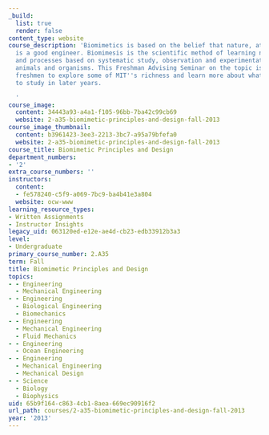 ```yaml
---
_build:
  list: true
  render: false
content_type: website
course_description: 'Biomimetics is based on the belief that nature, at least at times,
  is a good engineer. Biomimesis is the scientific method of learning new principles
  and processes based on systematic study, observation and experimentation with live
  animals and organisms. This Freshman Advising Seminar on the topic is a way for
  freshmen to explore some of MIT''s richness and learn more about what they may want
  to study in later years.

  '
course_image:
  content: 34443a93-a4a1-f105-96bb-7ba42c99cb69
  website: 2-a35-biomimetic-principles-and-design-fall-2013
course_image_thumbnail:
  content: b3961423-3ee3-2213-3bc7-a95a79bfefa0
  website: 2-a35-biomimetic-principles-and-design-fall-2013
course_title: Biomimetic Principles and Design
department_numbers:
- '2'
extra_course_numbers: ''
instructors:
  content:
  - fe578240-c5f9-a069-7bc9-ba4b41e3a804
  website: ocw-www
learning_resource_types:
- Written Assignments
- Instructor Insights
legacy_uid: 063120ed-e12e-ae4d-cb23-edb33912b3a3
level:
- Undergraduate
primary_course_number: 2.A35
term: Fall
title: Biomimetic Principles and Design
topics:
- - Engineering
  - Mechanical Engineering
- - Engineering
  - Biological Engineering
  - Biomechanics
- - Engineering
  - Mechanical Engineering
  - Fluid Mechanics
- - Engineering
  - Ocean Engineering
- - Engineering
  - Mechanical Engineering
  - Mechanical Design
- - Science
  - Biology
  - Biophysics
uid: 65b9f164-c863-4cb1-8aea-669ec90916f2
url_path: courses/2-a35-biomimetic-principles-and-design-fall-2013
year: '2013'
---
```

